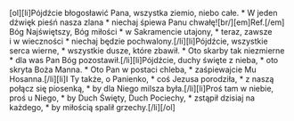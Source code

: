 [ol][li]Pójdźcie błogosławić Pana, wszystka ziemio, niebo całe. * W jeden dźwięk pieśń nasza zlana * niechaj śpiewa Panu chwałę![br/][em]Ref.[/em] Bóg Najświętszy, Bóg miłości * w Sakramencie utajony, * teraz, zawsze i w wieczności * niechaj będzie pochwalony.[/li][li]Pójdźcie, wszystkie serca wierne, * wszystkie dusze, które zbawił. * Oto skarby tak niezmierne * dla was Pan Bóg pozostawił.[/li][li]Pójdźcie, duchy święte z nieba, * oto skryta Boża Manna. * Oto Pan w postaci chleba, * zaśpiewajcie Mu Hosanna.[/li][li]I Ty także, o Panienko, * coś Jezusa porodziła, * z naszą połącz się piosenką, * by dla Niego milsza była.[/li][li]Proś tam w niebie, proś u Niego, * by Duch Święty, Duch Pociechy, * zstąpił dzisiaj na każdego, * by miłością spalił grzechy.[/li][/ol]